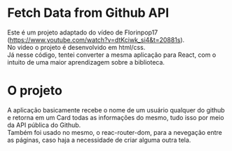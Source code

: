 # Fetch Data from Github API

Este é um projeto adaptado do vídeo de Florinpop17 (https://www.youtube.com/watch?v=dtKciwk_si4&t=20881s). <br />
No video o projeto é desenvolvido em html/css. <br />
Já nesse código, tentei converter a mesma aplicação para React, com o intuito de uma maior aprendizagem sobre a biblioteca.

# O projeto

A aplicação basicamente recebe o nome de um usuário qualquer do github e retorna em um Card todas as informações do mesmo, tudo isso por meio da API pública do Github. <br />
Também foi usado no mesmo, o reac-router-dom, para a nevegação entre as páginas, caso haja a necessidade de criar alguma outra tela.


